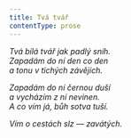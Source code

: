 ```yaml
---
title: Tvá tvář
contentType: prose
---
```


_Tvá bílá tvář jak padlý sníh.  
Zapadám do ní den co den  
a tonu v tichých závějích._

_Zapadám do ní černou duší  
a vycházím z ní nevinen.  
A co vím já, bůh sotva tuší._

_Vím o cestách slz — zavátých._
